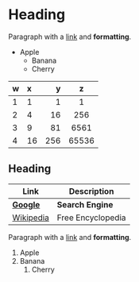 # Heading

Paragraph with a [link](https://somewhere.com) and **formatting**.

* Apple
    * Banana
    * Cherry

w | x | y | z
---|:---|---:|:---:
1 | 1 | 1 | 1
2 | 4 | 16 | 256
3 | 9 | 81 | 6561
4 | 16 | 256 | 65536

## Heading

Link | Description
---|---
**[Google](https://google.com/)** | **Search Engine**
[Wikipedia](https://wikipedia.org/) | Free Encyclopedia

Paragraph with a [link](https://somewhere.com) and **formatting**.

1. Apple
2. Banana
    1. Cherry

